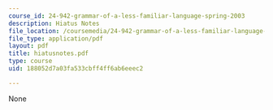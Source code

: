 ```yaml
---
course_id: 24-942-grammar-of-a-less-familiar-language-spring-2003
description: Hiatus Notes
file_location: /coursemedia/24-942-grammar-of-a-less-familiar-language-spring-2003/188052d7a03fa533cbff4ff6ab6eeec2_hiatusnotes.pdf
file_type: application/pdf
layout: pdf
title: hiatusnotes.pdf
type: course
uid: 188052d7a03fa533cbff4ff6ab6eeec2

---
```

None
